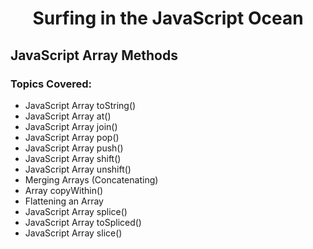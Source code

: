<h1 align= "center">Surfing in the JavaScript Ocean</h1>

## JavaScript Array Methods

### Topics Covered:

- JavaScript Array toString()
- JavaScript Array at()
- JavaScript Array join()
- JavaScript Array pop()
- JavaScript Array push()
- JavaScript Array shift()
- JavaScript Array unshift()
- Merging Arrays (Concatenating)
- Array copyWithin()
- Flattening an Array
- JavaScript Array splice()
- JavaScript Array toSpliced()
- JavaScript Array slice()
